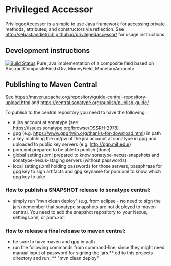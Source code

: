 # Privileged Accessor
PrivilegedAccessor is a simple to use Java framework for accessing private methods, attributes, and constructors via reflection.
See http://sebastiandietrich.github.io/privilegedaccessor/ for usage instructions.

## Development instructions
[![Build Status](https://travis-ci.org/SebastianDietrich/privilegedaccessor.svg?branch=master)](https://travis-ci.org/SebastianDietrich/privilegedaccessor)
Pure java implementation of a composite field based on AbstractCompositeField<Div, MoneyField, MonetaryAmount>

## Publishing to Maven Central
See https://maven.apache.org/repository/guide-central-repository-upload.html and https://central.sonatype.org/publish/publish-guide/

To publish to the central repository you need to have the following:
* a jira account at sonatype (see https://issues.sonatype.org/browse/OSSRH-2978)
* gpg (e.g. https://www.gpg4win.org/thanks-for-download.html) in path
* a key matching the un/pw of the jira account at sonatype in gpg and uploaded to public key servers (e.g. http://pgp.mit.edu/)
* pom.xml prepared to be able to publish (done)
* global settings.xml prepared to know sonatype-nexus-snapshots and sonatype-nexus-staging servers (without passwords)
* local settings.xml holding passwords for those servers, passphrase for gpg key to sign artifacts and gpg.keyname for pom.xml to know which gpg key to take

### How to publish a SNAPSHOT release to sonatype central:
* simply run "mvn clean deploy" (e.g. from eclipse - no need to sign the jars)
remember that sonatype snapshots are not deployed to maven central. You need to add the snapshot repository to your Nexus, settings.xml, or pom.xml

### How to release a final release to maven central:
* be sure to have maven and gpg in path
* run the following commands from command-line, since they might need manual input of password for signing the jars
** cd to this projects directory and run:
** "mvn clean deploy"


